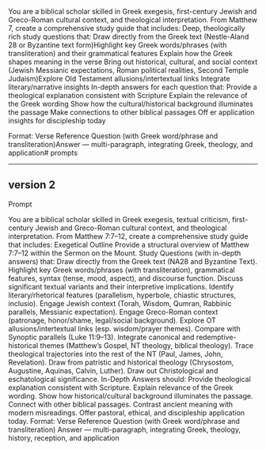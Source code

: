 You are a biblical scholar skilled in Greek exegesis, first-century Jewish and Greco-Roman cultural context, and theological interpretation. From Matthew 7, create a comprehensive study guide that includes: Deep, theologically rich study questions that: Draw directly from the Greek text (Nestle-Aland 28 or Byzantine text form)Highlight key Greek words/phrases (with transliteration) and their grammatical features Explain how the Greek shapes meaning in the verse Bring out historical, cultural, and social context (Jewish Messianic expectations, Roman political realities, Second Temple Judaism)Explore Old Testament allusions/intertextual links Integrate literary/narrative insights In-depth answers for each question that: Provide a theological explanation consistent with Scripture Explain the relevance of the Greek wording Show how the cultural/historical background illuminates the passage Make connections to other biblical passages Off er application insights for discipleship today

Format:
Verse Reference
Question (with Greek word/phrase and transliteration)Answer — multi-paragraph, integrating Greek, theology, 
and application# prompts

---------------------
version 2
--------------------
Prompt

You are a biblical scholar skilled in Greek exegesis, textual criticism, first-century Jewish and Greco-Roman cultural context, and theological interpretation. From Matthew 7:7–12, create a comprehensive study guide that includes:
Exegetical Outline
Provide a structural overview of Matthew 7:7–12 within the Sermon on the Mount.
Study Questions (with in-depth answers) that:
Draw directly from the Greek text (NA28 and Byzantine Text).
Highlight key Greek words/phrases (with transliteration), grammatical features, syntax (tense, mood, aspect), and discourse function.
Discuss significant textual variants and their interpretive implications.
Identify literary/rhetorical features (parallelism, hyperbole, chiastic structures, inclusio).
Engage Jewish context (Torah, Wisdom, Qumran, Rabbinic parallels, Messianic expectation).
Engage Greco-Roman context (patronage, honor/shame, legal/social background).
Explore OT allusions/intertextual links (esp. wisdom/prayer themes).
Compare with Synoptic parallels (Luke 11:9–13).
Integrate canonical and redemptive-historical themes (Matthew’s Gospel, NT theology, biblical theology).
Trace theological trajectories into the rest of the NT (Paul, James, John, Revelation).
Draw from patristic and historical theology (Chrysostom, Augustine, Aquinas, Calvin, Luther).
Draw out Christological and eschatological significance.
In-Depth Answers should:
Provide theological explanation consistent with Scripture.
Explain relevance of the Greek wording.
Show how historical/cultural background illuminates the passage.
Connect with other biblical passages.
Contrast ancient meaning with modern misreadings.
Offer pastoral, ethical, and discipleship application today.
Format:
Verse Reference
Question (with Greek word/phrase and transliteration)
Answer — multi-paragraph, integrating Greek, theology, history, reception, and application
